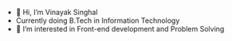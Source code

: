 - 👋 Hi, I’m Vinayak Singhal
- Currently doing B.Tech in Information Technology
- 👀 I’m interested in Front-end development and Problem Solving

<!---
imvinayak32/imvinayak32 is a ✨ special ✨ repository because its `README.md` (this file) appears on your GitHub profile.
You can click the Preview link to take a look at your changes.
--->
